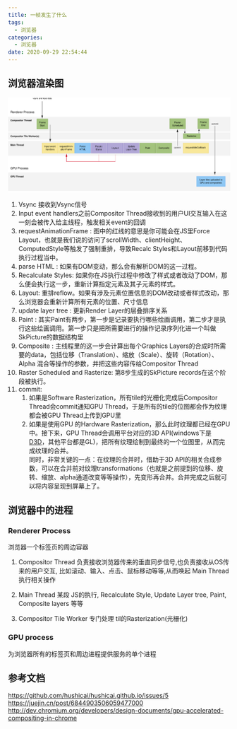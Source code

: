 ```yaml
---
title: 一帧发生了什么
tags:
  - 浏览器
categories:
  - 浏览器
date: 2020-09-29 22:54:44
---
```


## 浏览器渲染图

![](./一帧发生了什么/anatomy-of-a-frame.svg)

1. Vsync 接收到Vsync信号
2. Input event handlers之前Compositor Thread接收到的用户UI交互输入在这一刻会被传入给主线程，触发相关event的回调
3. requestAnimationFrame :  图中的红线的意思是你可能会在JS里Force Layout，也就是我们说的访问了scrollWidth、clientHeight、ComputedStyle等触发了强制重排，导致Recalc Styles和Layout前移到代码执行过程当中。
4. parse HTML : 如果有DOM变动，那么会有解析DOM的这一过程。
5. Recalculate Styles: 如果你在JS执行过程中修改了样式或者改动了DOM，那么便会执行这一步，重新计算指定元素及其子元素的样式。
6. Layout: 重排reflow。如果有涉及元素位置信息的DOM改动或者样式改动，那么浏览器会重新计算所有元素的位置、尺寸信息
7. update layer tree : 更新Render Layer的层叠排序关系
8. Paint : 其实Paint有两步，第一步是记录要执行哪些绘画调用，第二步才是执行这些绘画调用。第一步只是把所需要进行的操作记录序列化进一个叫做SkPicture的数据结构里
9. Composite : 主线程里的这一步会计算出每个Graphics Layers的合成时所需要的data，包括位移（Translation）、缩放（Scale）、旋转（Rotation）、Alpha 混合等操作的参数，并把这些内容传给Compositor Thread
10. Raster Scheduled and Rasterize: 第8步生成的SkPicture records在这个阶段被执行。
11. commit:  
    1.  如果是Software Rasterization，所有tile的光栅化完成后Compositor Thread会commit通知GPU Thread，于是所有的tile的位图都会作为纹理都会被GPU Thread上传到GPU里
    2.  如果是使用GPU 的Hardware Rasterization，那么此时纹理都已经在GPU中。接下来，GPU Thread会调用平台对应的3D API(windows下是[D3D](http://baike.baidu.com/link?url=iukraGeY0dHYga0DQD-SbwQ9az37FcXwzhd0j_cFsGTEiKjOa8Q74T9i-I11webzQ1HtjjVDq_zYugxMDsuRUa)，其他平台都是GL)，把所有纹理绘制到最终的一个位图里，从而完成纹理的合并。  
    同时，非常关键的一点：在纹理的合并时，借助于3D API的相关合成参数，可以在合并前对纹理transformations（也就是之前提到的位移、旋转、缩放、alpha通道改变等等操作），先变形再合并。合并完成之后就可以将内容呈现到屏幕上了。
## 浏览器中的进程

### Renderer Process 

浏览器一个标签页的周边容器

1. Compositor Thread
  负责接收浏览器传来的垂直同步信号,也负责接收从OS传来的用户交互, 比如滚动、输入、点击、鼠标移动等等,从而唤起 Main Thread 执行相关操作

2. Main Thread
  某段 JS的执行, Recalculate Style, Update Layer tree, Paint, Composite layers 等等 

3. Compositor Tile Worker
  专门处理 til的Rasterization(光栅化)



### GPU process

为浏览器所有的标签页和周边进程提供服务的单个进程



## 参考文档

<https://github.com/hushicai/hushicai.github.io/issues/5>
<https://juejin.cn/post/6844903506059477000>
<http://dev.chromium.org/developers/design-documents/gpu-accelerated-compositing-in-chrome>
